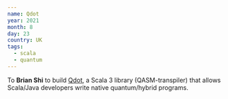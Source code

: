 ```yaml
---
name: Qdot
year: 2021
month: 8
day: 23
country: UK
tags:
  - scala 
  - quantum
---
```

To **Brian Shi** to build [Qdot](https://github.com/brs96/Qdot), a Scala 3 library (QASM-transpiler) that allows Scala/Java developers write native quantum/hybrid programs.
